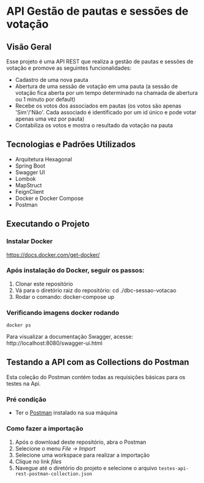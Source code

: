 # API Gestão de pautas e sessões de votação

## Visão Geral
Esse projeto é uma API REST que realiza a gestão de pautas e sessões de votação e promove as seguintes funcionalidades:

- Cadastro de uma nova pauta
- Abertura de uma sessão de votação em uma pauta (a sessão de votação fica aberta por um tempo determinado na chamada de abertura ou 1 minuto por default)
- Recebe os votos dos associados em pautas (os votos são apenas 'Sim'/'Não'. Cada associado é identificado por um id único e pode votar apenas uma vez por pauta)
- Contabiliza os votos e mostra o resultado da votação na pauta

## Tecnologias e Padrões Utilizados

* Arquitetura Hexagonal
* Spring Boot
* Swagger UI
* Lombok
* MapStruct
* FeignClient
* Docker e Docker Compose
* Postman

## Executando o Projeto

### Instalar Docker
https://docs.docker.com/get-docker/

### Após instalação do Docker, seguir os passos:
1. Clonar este repositório
2. Vá para o diretório raiz do repositório: cd ./dbc-sessao-votacao
3. Rodar o comando: docker-compose up

### Verificando imagens docker rodando
```
docker ps
```
Para visualizar a documentação Swagger, acesse: http://localhost:8080/swagger-ui.html

## Testando a API com as Collections do Postman
Esta coleção do Postman contém todas as requisições básicas para os testes na Api.

### Pré condição
* Ter o [Postman](https://www.postman.com) instalado na sua máquina

### Como fazer a importação
1. Após o download deste repositório, abra o Postman
2. Selecione o menu *File -> Import*
3. Selecione uma workspace para realizar a importação
4. Clique no link *files*
5. Navegue até o diretório do projeto e selecione o arquivo `testes-api-rest-postman-collection.json`


